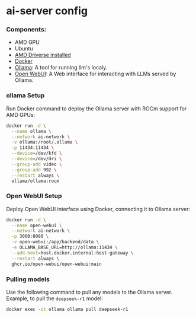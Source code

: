 # ai-server config 

### Components:
- AMD GPU
- Ubuntu 
- [AMD Driverse installed](https://rocm.docs.amd.com/projects/install-on-linux/en/latest/install/quick-start.html)
- [Docker](http://docker.com/)
- [Ollama](https://ollama.com/): A tool for running llm's localy.
- [Open WebUI](https://github.com/open-webui/open-webui): A Web interface for interacting with LLMs served by Ollama.

### ollama Setup
Run Docker command to deploy the Ollama server with ROCm support for AMD GPUs: 
```bash
docker run -d \
  --name ollama \
  --network ai-network \
  -v ollama:/root/.ollama \
  -p 11434:11434 \
  --device=/dev/kfd \
  --device=/dev/dri \
  --group-add video \
  --group-add 992 \
  --restart always \
  ollama/ollama:rocm
```
### Open WebUI Setup
Deploy Open WebUI interface using Docker, connecting it to Ollama server:
```bash
docker run -d \
  --name open-webui \
  --network ai-network \
  -p 3000:8080 \
  -v open-webui:/app/backend/data \
  -e OLLAMA_BASE_URL=http://ollama:11434 \
  --add-host=host.docker.internal:host-gateway \
  --restart always \
  ghcr.io/open-webui/open-webui:main
```
### Pulling models 
Use the following command to pull any models to the Ollama server. Example, to pull the `deepseek-r1` model:
```bash 
docker exec -it ollama ollama pull deepseek-r1
```

